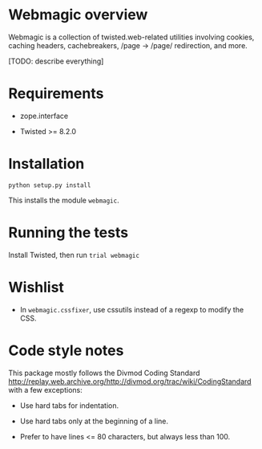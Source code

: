 Webmagic overview
=================

Webmagic is a collection of twisted.web-related utilities involving cookies,
caching headers, cachebreakers, /page -> /page/ redirection, and more.

[TODO: describe everything]


Requirements
============

*	zope.interface

*	Twisted >= 8.2.0


Installation
============

`python setup.py install`

This installs the module `webmagic`.


Running the tests
=================

Install Twisted, then run `trial webmagic`


Wishlist
========

*	In `webmagic.cssfixer`, use cssutils instead of a regexp to modify the CSS.


Code style notes
================

This package mostly follows the Divmod Coding Standard
<http://replay.web.archive.org/http://divmod.org/trac/wiki/CodingStandard> with a few exceptions:

*	Use hard tabs for indentation.

*	Use hard tabs only at the beginning of a line.

*	Prefer to have lines <= 80 characters, but always less than 100.

